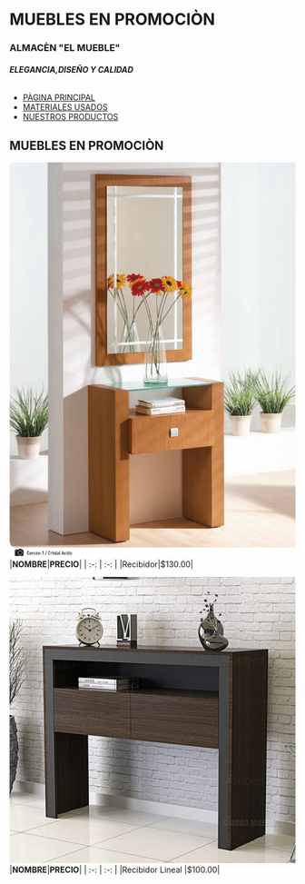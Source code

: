 # **MUEBLES EN PROMOCIÒN** 
### **ALMACÈN "EL MUEBLE"** 
###### **ELEGANCIA,DISEÑO Y CALIDAD** 


- [PÀGINA PRINCIPAL ](intro.md)
- [MATERIALES USADOS ](materiales.md)
- [NUESTROS PRODUCTOS ](productos.md)

## **MUEBLES EN PROMOCIÒN** 


![imagen](recibidor.jpg)
|**NOMBRE**|**PRECIO**|
| :-: | :-: |
|Recibidor|$130.00|

![imagen](recibidorM.jpg)
|**NOMBRE**|**PRECIO**|
| :-: | :-: |
|Recibidor Lineal |$100.00|


